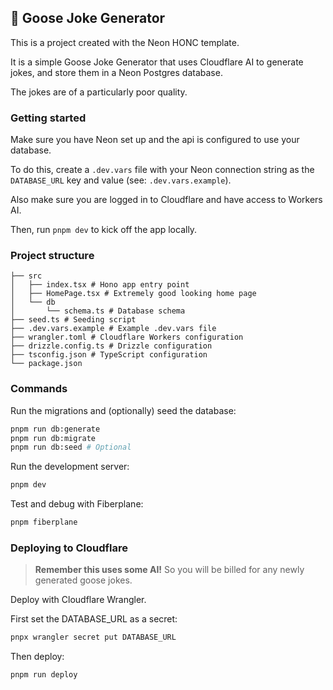 ## 🪿 Goose Joke Generator

This is a project created with the Neon HONC template.

It is a simple Goose Joke Generator that uses Cloudflare AI to generate jokes, and store them in a Neon Postgres database.

The jokes are of a particularly poor quality.

### Getting started

Make sure you have Neon set up and the api is configured to use your database. 

To do this, create a `.dev.vars` file with your Neon connection string as the `DATABASE_URL` key and value (see: `.dev.vars.example`).

Also make sure you are logged in to Cloudflare and have access to Workers AI.

Then, run `pnpm dev` to kick off the app locally.

### Project structure

```#
├── src
│   ├── index.tsx # Hono app entry point
│   ├── HomePage.tsx # Extremely good looking home page
│   └── db
│       └── schema.ts # Database schema
├── seed.ts # Seeding script
├── .dev.vars.example # Example .dev.vars file
├── wrangler.toml # Cloudflare Workers configuration
├── drizzle.config.ts # Drizzle configuration
├── tsconfig.json # TypeScript configuration
└── package.json
```

### Commands

Run the migrations and (optionally) seed the database:

```sh
pnpm run db:generate
pnpm run db:migrate
pnpm run db:seed # Optional
```

Run the development server:

```sh
pnpm dev
```

Test and debug with Fiberplane:

```sh
pnpm fiberplane
```

### Deploying to Cloudflare

> **Remember this uses some AI!** So you will be billed for any newly generated goose jokes.

Deploy with Cloudflare Wrangler.

First set the DATABASE_URL as a secret:

```sh
pnpx wrangler secret put DATABASE_URL
```

Then deploy:

```sh
pnpm run deploy
```


